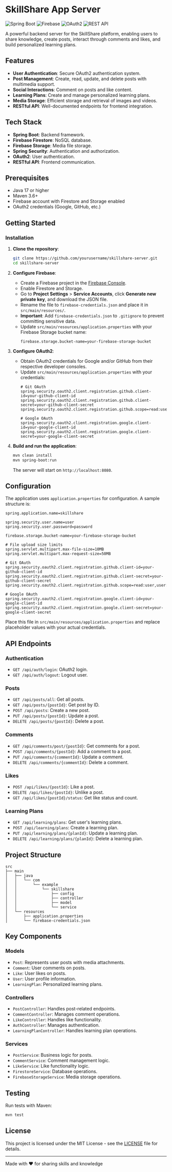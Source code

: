 # SkillShare App Server

![Spring Boot](https://img.shields.io/badge/Spring_Boot-6DB33F?style=for-the-badge&logo=spring-boot&logoColor=white)
![Firebase](https://img.shields.io/badge/Firebase-FFCA28?style=for-the-badge&logo=firebase&logoColor=black)
![OAuth2](https://img.shields.io/badge/OAuth2-4285F4?style=for-the-badge&logo=google&logoColor=white)
![REST API](https://img.shields.io/badge/REST_API-009688?style=for-the-badge&logo=fastapi&logoColor=white)

A powerful backend server for the SkillShare platform, enabling users to share knowledge, create posts, interact through comments and likes, and build personalized learning plans.

## Features

- **User Authentication**: Secure OAuth2 authentication system.
- **Post Management**: Create, read, update, and delete posts with multimedia support.
- **Social Interactions**: Comment on posts and like content.
- **Learning Plans**: Create and manage personalized learning plans.
- **Media Storage**: Efficient storage and retrieval of images and videos.
- **RESTful API**: Well-documented endpoints for frontend integration.

## Tech Stack

- **Spring Boot**: Backend framework.
- **Firebase Firestore**: NoSQL database.
- **Firebase Storage**: Media file storage.
- **Spring Security**: Authentication and authorization.
- **OAuth2**: User authentication.
- **RESTful API**: Frontend communication.

## Prerequisites

- Java 17 or higher
- Maven 3.6+
- Firebase account with Firestore and Storage enabled
- OAuth2 credentials (Google, GitHub, etc.)

## Getting Started

### Installation

1. **Clone the repository**:
   ```bash
   git clone https://github.com/yourusername/skillshare-server.git
   cd skillshare-server
   ```

2. **Configure Firebase**:
   - Create a Firebase project in the [Firebase Console](https://console.firebase.google.com/).
   - Enable Firestore and Storage.
   - Go to **Project Settings** > **Service Accounts**, click **Generate new private key**, and download the JSON file.
   - Rename the file to `firebase-credentials.json` and place it in `src/main/resources/`.
   - **Important**: Add `firebase-credentials.json` to `.gitignore` to prevent committing sensitive data.
   - Update `src/main/resources/application.properties` with your Firebase Storage bucket name:
     ```properties
     firebase.storage.bucket-name=your-firebase-storage-bucket
     ```

3. **Configure OAuth2**:
   - Obtain OAuth2 credentials for Google and/or GitHub from their respective developer consoles.
   - Update `src/main/resources/application.properties` with your credentials:
     ```properties
     # Git OAuth
     spring.security.oauth2.client.registration.github.client-id=your-github-client-id
     spring.security.oauth2.client.registration.github.client-secret=your-github-client-secret
     spring.security.oauth2.client.registration.github.scope=read:user,user:email

     # Google OAuth
     spring.security.oauth2.client.registration.google.client-id=your-google-client-id
     spring.security.oauth2.client.registration.google.client-secret=your-google-client-secret
     ```

4. **Build and run the application**:
   ```bash
   mvn clean install
   mvn spring-boot:run
   ```

   The server will start on `http://localhost:8080`.

## Configuration

The application uses `application.properties` for configuration. A sample structure is:

```properties
spring.application.name=skillshare

spring.security.user.name=user
spring.security.user.password=password

firebase.storage.bucket-name=your-firebase-storage-bucket

# File upload size limits
spring.servlet.multipart.max-file-size=10MB
spring.servlet.multipart.max-request-size=50MB

# Git OAuth
spring.security.oauth2.client.registration.github.client-id=your-github-client-id
spring.security.oauth2.client.registration.github.client-secret=your-github-client-secret
spring.security.oauth2.client.registration.github.scope=read:user,user:email

# Google OAuth
spring.security.oauth2.client.registration.google.client-id=your-google-client-id
spring.security.oauth2.client.registration.google.client-secret=your-google-client-secret
```

Place this file in `src/main/resources/application.properties` and replace placeholder values with your actual credentials.

## API Endpoints

### Authentication
- `GET /api/auth/login`: OAuth2 login.
- `GET /api/auth/logout`: Logout user.

### Posts
- `GET /api/posts/all`: Get all posts.
- `GET /api/posts/{postId}`: Get post by ID.
- `POST /api/posts`: Create a new post.
- `PUT /api/posts/{postId}`: Update a post.
- `DELETE /api/posts/{postId}`: Delete a post.

### Comments
- `GET /api/comments/post/{postId}`: Get comments for a post.
- `POST /api/comments/{postId}`: Add a comment to a post.
- `PUT /api/comments/{commentId}`: Update a comment.
- `DELETE /api/comments/{commentId}`: Delete a comment.

### Likes
- `POST /api/likes/{postId}`: Like a post.
- `DELETE /api/likes/{postId}`: Unlike a post.
- `GET /api/likes/{postId}/status`: Get like status and count.

### Learning Plans
- `GET /api/learning/plans`: Get user's learning plans.
- `POST /api/learning/plans`: Create a learning plan.
- `PUT /api/learning/plans/{planId}`: Update a learning plan.
- `DELETE /api/learning/plans/{planId}`: Delete a learning plan.

## Project Structure

```plaintext
src
├── main
│   ├── java
│   │   └── com
│   │       └── example
│   │           └── skillshare
│   │               ├── config
│   │               ├── controller
│   │               ├── model
│   │               └── service
│   └── resources
│       ├── application.properties
│       └── firebase-credentials.json
```

## Key Components

### Models
- `Post`: Represents user posts with media attachments.
- `Comment`: User comments on posts.
- `Like`: User likes on posts.
- `User`: User profile information.
- `LearningPlan`: Personalized learning plans.

### Controllers
- `PostController`: Handles post-related endpoints.
- `CommentController`: Manages comment operations.
- `LikeController`: Handles like functionality.
- `AuthController`: Manages authentication.
- `LearningPlanController`: Handles learning plan operations.

### Services
- `PostService`: Business logic for posts.
- `CommentService`: Comment management logic.
- `LikeService`: Like functionality logic.
- `FirestoreService`: Database operations.
- `FirebaseStorageService`: Media storage operations.

## Testing

Run tests with Maven:

```bash
mvn test
```

## License

This project is licensed under the MIT License - see the [LICENSE](LICENSE) file for details.

---

Made with ❤️ for sharing skills and knowledge
